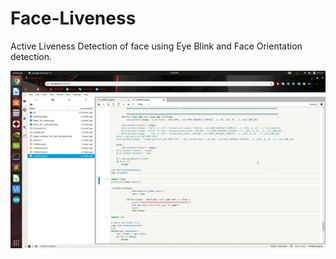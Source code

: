 # Face-Liveness
Active Liveness Detection of face using Eye Blink and Face Orientation detection.

![Demo](Face_Orientation_Demo.gif)
